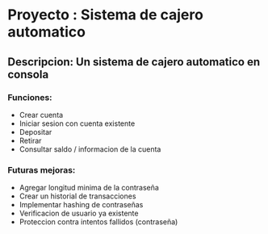 # Proyecto : Sistema de cajero automatico
## Descripcion: Un sistema de cajero automatico en consola

### Funciones:
- Crear cuenta
- Iniciar sesion con cuenta existente
- Depositar
- Retirar
- Consultar saldo / informacion de la cuenta

### Futuras mejoras:
- Agregar longitud minima de la contraseña
- Crear un historial de transacciones
- Implementar hashing de contraseñas
- Verificacion de usuario ya existente
- Proteccion contra intentos fallidos (contraseña)
